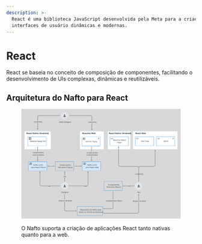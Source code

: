 ```yaml
---
description: >-
  React é uma biblioteca JavaScript desenvolvida pela Meta para a criação de
  interfaces de usuário dinâmicas e modernas.
---
```


# React

React se baseia no conceito de composição de componentes, facilitando o desenvolvimento de UIs complexas, dinâmicas e reutilizáveis.

## Arquitetura do Nafto para React

<figure><img src="../.gitbook/assets/react-arquitetura.png" alt=""><figcaption><p>O Nafto suporta a criação de aplicações React tanto nativas quanto para a web.</p></figcaption></figure>
